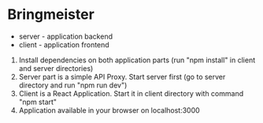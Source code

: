 # Bringmeister

+ server - application backend
+ client - application frontend

1. Install dependencies on both application parts (run "npm install" in client and server directories)
2. Server part is a simple API Proxy. Start server first (go to server directory and run "npm run dev")
3. Client is a React Application. Start it in client directory with command "npm start"
4. Application available in your browser on localhost:3000
